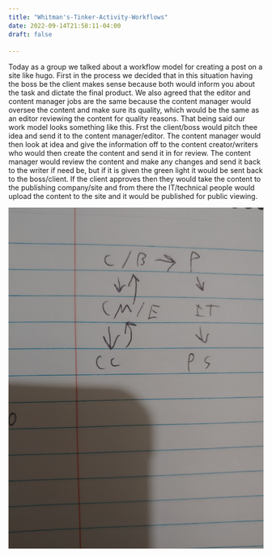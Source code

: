 ```yaml
---
title: "Whitman's-Tinker-Activity-Workflows"
date: 2022-09-14T21:58:11-04:00
draft: false

---
```


Today as a group we talked about a workflow model for creating a post on a site like hugo. First in the process we decided that in this situation having the boss be the client makes sense because both would inform you about the task and dictate the final product. We also agreed that the editor and content manager jobs are the same because the content manager would oversee the content and make sure its quality, which would be the same as an editor reviewing the content for quality reasons. That being said our work model looks something like this. Frst the client/boss would pitch thee idea and send it to the content manager/editor. The content manager would then look at idea and give the information off to the content creator/writers who would then create the content and send it in for review. The content manager would review the content and make any changes and send it back to the writer if need be, but if it is given the green light it would be sent back to the boss/client. If the client approves then they would take the content to the publishing company/site and from there the IT/technical people would upload the content to the site and it would be published for public viewing. 

![WorkFlow Chart](WorkFlow.jpg)